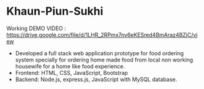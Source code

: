 # Khaun-Piun-Sukhi
Working DEMO VIDEO : https://drive.google.com/file/d/1LHR_2RPmx7ny6eKESred4BmAraz4BZjC/view


-	Developed a full stack web application prototype for food ordering system specially for ordering home made food from local non working housewife for a home like food experience. 
-	Frontend: HTML, CSS, JavaScript, Bootstrap
-	Backend: Node.js, express.js, JavaScript with MySQL database.

